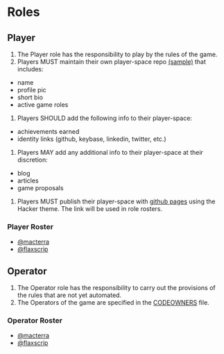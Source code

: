 # Roles

## Player

1. The Player role has the responsibility to play by the rules of the game.
1. Players MUST maintain their own player-space repo [(sample)]() that includes:
* name
* profile pic
* short bio
* active game roles
1. Players SHOULD add the following info to their player-space:
* achievements earned
* identity links (github, keybase, linkedin, twitter, etc.)
1. Players MAY add any additional info to their player-space at their discretion:
* blog
* articles
* game proposals
1. Players MUST publish their player-space with [github pages](https://pages.github.com/) using the Hacker theme. The link will be used in role rosters.

### Player Roster

* [@macterra](https://macterra.github.io/macterra-space/)
* [@flaxscrip](TBD)

## Operator

1. The Operator role has the responsibility to carry out the provisions of the rules that are not yet automated.
1. The Operators of the game are specified in the [CODEOWNERS](https://github.com/cryptotechguru/Cryptonomicon/CODEOWNERS) file.

### Operator Roster

* [@macterra](https://macterra.github.io/macterra-space/)
* [@flaxscrip](TBD)

